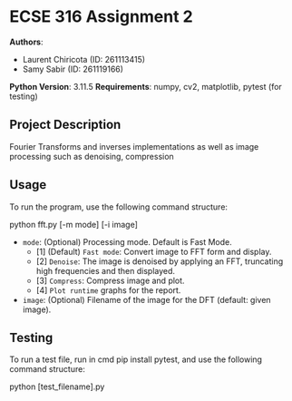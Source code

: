 # ECSE 316 Assignment 2

**Authors**:  
- Laurent Chiricota (ID: 261113415)  
- Samy Sabir (ID: 261119166)  

**Python Version**: 3.11.5
**Requirements**: numpy, cv2, matplotlib, pytest (for testing)

## Project Description
Fourier Transforms and inverses implementations as well as image processing such as denoising, compression

## Usage

To run the program, use the following command structure:

python fft.py [-m mode] [-i image]

- `mode`: (Optional) Processing mode. Default is Fast Mode.
    - [1] (Default) `Fast mode`: Convert image to FFT form and display.
    - [2] `Denoise`: The image is denoised by applying an FFT, truncating high frequencies and then displayed.
    - [3] `Compress`: Compress image and plot.
    - [4] `Plot runtime` graphs for the report.
- `image`: (Optional) Filename of the image for the DFT (default: given image).

## Testing

To run a test file, run in cmd pip install pytest, and use the following command structure:

python [test_filename].py